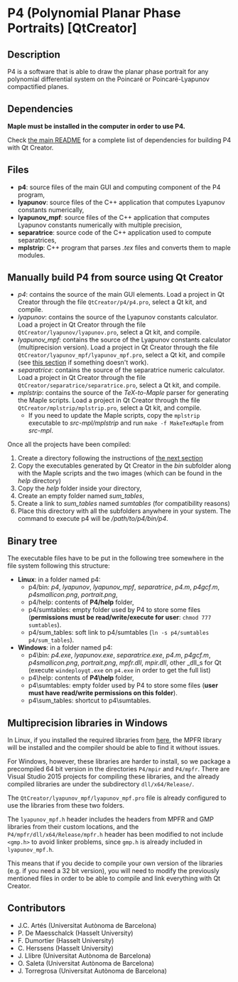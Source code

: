 <!--
    This file is part of P4 

    Copyright (C) 1996-2017  J.C. Artés, P. De Maesschalck, F. Dumortier, 
                             C. Herssens, J. Llibre, O. Saleta, J. Torregrosa 

    P4 is free software: you can redistribute it and/or modify 
    it under the terms of the GNU Lesser General Public License as published 
    by the Free Software Foundation, either version 3 of the License, or 
    (at your option) any later version. 

    This program is distributed in the hope that it will be useful, 
    but WITHOUT ANY WARRANTY; without even the implied warranty of 
    MERCHANTABILITY or FITNESS FOR A PARTICULAR PURPOSE.  See the 
    GNU Lesser General Public License for more details. 

    You should have received a copy of the GNU Lesser General Public License 
    along with this program.  If not, see <http://www.gnu.org/licenses/>. 
-->

# P4 (Polynomial Planar Phase Portraits) [QtCreator]

## Description

P4 is a software that is able to draw the planar phase portrait for any polynomial differential system on the Poincaré or Poincaré-Lyapunov compactified planes.

## Dependencies

**Maple must be installed in the computer in order to use P4.**

Check [the main README](../README.md "Main readme") for a complete list of dependencies for building P4 with Qt Creator.

## Files

* **p4**: source files of the main GUI and computing component of the P4 program,
* **lyapunov**: source files of the C++ application that computes Lyapunov constants numerically,
* **lyapunov_mpf**: source files of the C++ application that computes Lyapunov constants numerically with multiple precision,
* **separatrice**: source code of the C++ application used to compute separatrices,
* **mplstrip**: C++ program that parses _.tex_ files and converts them to maple modules.

## Manually build P4 from source using Qt Creator

* *p4*: contains the source of the main GUI elements. Load a project in Qt Creator through the file `QtCreator/p4/p4.pro`, select a Qt kit, and compile.
* *lyapunov*: contains the source of the Lyapunov constants calculator. Load a project in Qt Creator through the file `QtCreator/lyapunov/lyapunov.pro`, select a Qt kit, and compile.
* *lyapunov_mpf*: contains the source of the Lyapunov constants calculator (multiprecision version). Load a project in Qt Creator through the file `QtCreator/lyapunov_mpf/lyapunov_mpf.pro`, select a Qt kit, and compile (see [this section](#multiprecision-libraries-in-windows "Things to know about multiprecision libraries in Windows") if something doesn't work).
* *separatrice*: contains the source of the separatrice numeric calculator. Load a project in Qt Creator through the file `QtCreator/separatrice/separatrice.pro`, select a Qt kit, and compile.
* *mplstrip*: contains the source of the *TeX-to-Maple* parser for generating the Maple scripts. Load a project in Qt Creator through the file `QtCreator/mplstrip/mplstrip.pro`, select a Qt kit, and compile.
    - If you need to update the Maple scripts, copy the `mplstrip` executable to *src-mpl/mplstrip* and run `make -f MakeTexMaple` from *src-mpl*.

Once all the projects have been compiled:
1. Create a directory following the instructions of [the next section](#binary-tree "Binary tree")
2. Copy the executables generated by Qt Creator in the _bin_ subfolder along with the Maple scripts and the two images (which can be found in the _help_ directory)
3. Copy the _help_ folder inside your directory,
4. Create an empty folder named *sum_tables*,
5. Create a link to *sum_tables* named _sumtables_ (for compatibility reasons)
6. Place this directory with all the subfolders anywhere in your system. The command to execute p4 will be _/path/to/p4/bin/p4_.

## Binary tree

The executable files have to be put in the following tree somewhere in the file system following this structure:

* **Linux**: in a folder named p4:
    * p4/bin: *p4*, *lyapunov*, *lyapunov_mpf*, *separatrice*, *p4.m*, *p4gcf.m*, *p4smallicon.png*, *portrait.png*,
    * p4/help: contents of **P4/help** folder,
    * p4/sumtables: empty folder used by P4 to store some files (**permissions must be read/write/execute for user**: `chmod 777 sumtables`).
    * p4/sum_tables: soft link to p4/sumtables (`ln -s p4/sumtables p4/sum_tables`).
* **Windows**: in a folder named p4:
    * p4\bin: *p4.exe*, *lyapunov.exe*, *separatrice.exe*, *p4.m*, *p4gcf.m*, *p4smallicon.png*, *portrait.png*, *mpfr.dll*, *mpir.dll*, other _dll_s for Qt (execute `windeployqt.exe` on `p4.exe` in order to get the full list)
    * p4\help: contents of **P4\help** folder,
    * p4\sumtables: empty folder used by P4 to store some files (**user must have read/write permissions on this folder**).
    * p4\sum_tables: shortcut to p4\sumtables.

## Multiprecision libraries in Windows

In Linux, if you installed the required libraries from [here](../README.md#dependencies "Dependencies section of main readme"), the MPFR library will be installed and the compiler should be able to find it without issues.

For Windows, however, these libraries are harder to install, so we package a precompiled 64 bit version in the directories `P4/mpir` and `P4/mpfr`. There are Visual Studio 2015 projects for compiling these libraries, and the already compiled libraries are under the subdirectory `dll/x64/Release/`.

The `QtCreator/lyapunov_mpf/lyapunov_mpf.pro` file is already configured to use the libraries from these two folders.

The `lyapunov_mpf.h` header includes the headers from MPFR and GMP libraries from their custom locations, and the `P4/mpfr/dll/x64/Release/mpfr.h` header has been modified to not include `<gmp.h>` to avoid linker problems, since `gmp.h` is already included in `lyapunov_mpf.h`.

This means that if you decide to compile your own version of the libraries (e.g. if you need a 32 bit version), you will need to modify the previously mentioned files in order to be able to compile and link everything with Qt Creator.

## Contributors

- J.C. Artés (Universitat Autònoma de Barcelona)
- P. De Maesschalck (Hasselt University)
- F. Dumortier (Hasselt University)
- C. Herssens (Hasselt University)
- J. Llibre (Universitat Autònoma de Barcelona)
- O. Saleta (Universitat Autònoma de Barcelona)
- J. Torregrosa (Universitat Autònoma de Barcelona)
